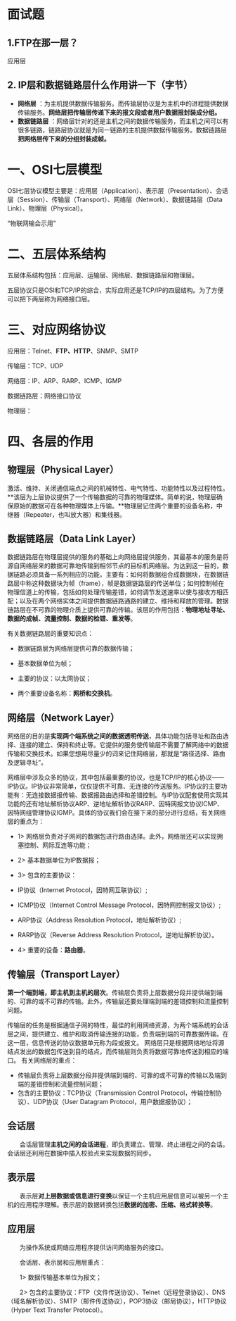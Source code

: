 # 面试题

## 1.FTP在那一层？

应用层

## 2. IP层和数据链路层什么作用讲一下（字节）

- **网络层** ：为主机提供数据传输服务。而传输层协议是为主机中的进程提供数据传输服务。**网络层把传输层传递下来的报文段或者用户数据报封装成分组。**
- **数据链路层** ：网络层针对的还是主机之间的数据传输服务，而主机之间可以有很多链路，链路层协议就是为同一链路的主机提供数据传输服务。数据链路层**把网络层传下来的分组封装成帧。**

# 一、OSI七层模型

OSI七层协议模型主要是：应用层（Application）、表示层（Presentation）、会话层（Session）、传输层（Transport）、网络层（Network）、数据链路层（Data Link）、物理层（Physical）。

“物联网输会示用”

# 二、五层体系结构

五层体系结构包括：应用层、运输层、网络层、数据链路层和物理层。

五层协议只是OSI和TCP/IP的综合，实际应用还是TCP/IP的四层结构。为了方便可以把下两层称为网络接口层。

# 三、对应网络协议

应用层：Telnet、**FTP、HTTP**、SNMP、SMTP

传输层：TCP、UDP

网络层：IP、ARP、RARP、ICMP、IGMP

数据链路层：网络接口协议

物理层：

# 四、各层的作用

## 物理层（Physical Layer）

激活、维持、关闭通信端点之间的机械特性、电气特性、功能特性以及过程特性。**该层为上层协议提供了一个传输数据的可靠的物理媒体。简单的说，物理层确保原始的数据可在各种物理媒体上传输。**物理层记住两个重要的设备名称，中继器（Repeater，也叫放大器）和集线器。

## 数据链路层（Data Link Layer）

数据链路层在物理层提供的服务的基础上向网络层提供服务，其最基本的服务是将源自网络层来的数据可靠地传输到相邻节点的目标机网络层。为达到这一目的，数据链路必须具备一系列相应的功能，主要有：如何将数据组合成数据块，在数据链路层中称这种数据块为帧（frame），帧是数据链路层的传送单位；如何控制帧在物理信道上的传输，包括如何处理传输差错，如何调节发送速率以使与接收方相匹配；以及在两个网络实体之间提供数据链路通路的建立、维持和释放的管理。数据链路层在不可靠的物理介质上提供可靠的传输。该层的作用包括：**物理地址寻址、数据的成帧、流量控制、数据的检错、重发等**。

有关数据链路层的重要知识点：

- 数据链路层为网络层提供可靠的数据传输；

- 基本数据单位为帧；

- 主要的协议：以太网协议；

- 两个重要设备名称：**网桥和交换机**。

## 网络层（Network Layer）

网络层的目的是**实现两个端系统之间的数据透明传送**，具体功能包括寻址和路由选择、连接的建立、保持和终止等。它提供的服务使传输层不需要了解网络中的数据传输和交换技术。如果您想用尽量少的词来记住网络层，那就是“路径选择、路由及逻辑寻址”。

网络层中涉及众多的协议，其中包括最重要的协议，也是TCP/IP的核心协议——IP协议。IP协议非常简单，仅仅提供不可靠、无连接的传送服务。IP协议的主要功能有：无连接数据报传输、数据报路由选择和差错控制。与IP协议配套使用实现其功能的还有地址解析协议ARP、逆地址解析协议RARP、因特网报文协议ICMP、因特网组管理协议IGMP。具体的协议我们会在接下来的部分进行总结，有关网络层的重点为：

- 1> 网络层负责对子网间的数据包进行路由选择。此外，网络层还可以实现拥塞控制、网际互连等功能；

- 2> 基本数据单位为IP数据报；

- 3> 包含的主要协议：

 - IP协议（Internet Protocol，因特网互联协议）;

 - ICMP协议（Internet Control Message Protocol，因特网控制报文协议）;

 - ARP协议（Address Resolution Protocol，地址解析协议）;

 - RARP协议（Reverse Address Resolution Protocol，逆地址解析协议）。

- 4> 重要的设备：**路由器**。

## 传输层（Transport Layer）

**第一个端到端，即主机到主机的层次**。传输层负责将上层数据分段并提供端到端的、可靠的或不可靠的传输。此外，传输层还要处理端到端的差错控制和流量控制问题。

传输层的任务是根据通信子网的特性，最佳的利用网络资源，为两个端系统的会话层之间，提供建立、维护和取消传输连接的功能，负责端到端的可靠数据传输。在这一层，信息传送的协议数据单元称为段或报文。
网络层只是根据网络地址将源结点发出的数据包传送到目的结点，而传输层则负责将数据可靠地传送到相应的端口。
有关网络层的重点：

-  传输层负责将上层数据分段并提供端到端的、可靠的或不可靠的传输以及端到端的差错控制和流量控制问题；
-  包含的主要协议：TCP协议（Transmission Control Protocol，传输控制协议）、UDP协议（User Datagram Protocol，用户数据报协议）；

## 会话层

　　会话层管理**主机之间的会话进程**，即负责建立、管理、终止进程之间的会话。会话层还利用在数据中插入校验点来实现数据的同步。

## 表示层

　　表示层**对上层数据或信息进行变换**以保证一个主机应用层信息可以被另一个主机的应用程序理解。表示层的数据转换包括**数据的加密、压缩、格式转换等**。

## 应用层

　　为操作系统或网络应用程序提供访问网络服务的接口。

　　会话层、表示层和应用层重点：

　　1> 数据传输基本单位为报文；

　　2> 包含的主要协议：FTP（文件传送协议）、Telnet（远程登录协议）、DNS（域名解析协议）、SMTP（邮件传送协议），POP3协议（邮局协议），HTTP协议（Hyper Text Transfer Protocol）。